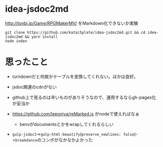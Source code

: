 # idea-jsdoc2md
http://tonbi.jp/Game/RPGMakerMV/ をMarkdown化できないか実験

```
git clone https://github.com/katai5plate/idea-jsdoc2md.git && cd idea-jsdoc2md && yarn install
node index
```

# 思ったこと
- turndownだと何故かテーブルを変換してくれない。ほかは良好。
- jsdoc関連のcdnがない
- github上で見るのは辛いものがありそうなので、運用するならgh-pages化が妥当か
- https://github.com/leeoniya/reMarked.js がnodeで使えればなぁ
  - benvがdocumentsとかをwrapしてくれるらしい

- `gulp-jsdoc3`->`gulp-html-beautify`(`preserve_newlines: false`)->`breakdance`のコンボがなかなかよかった
